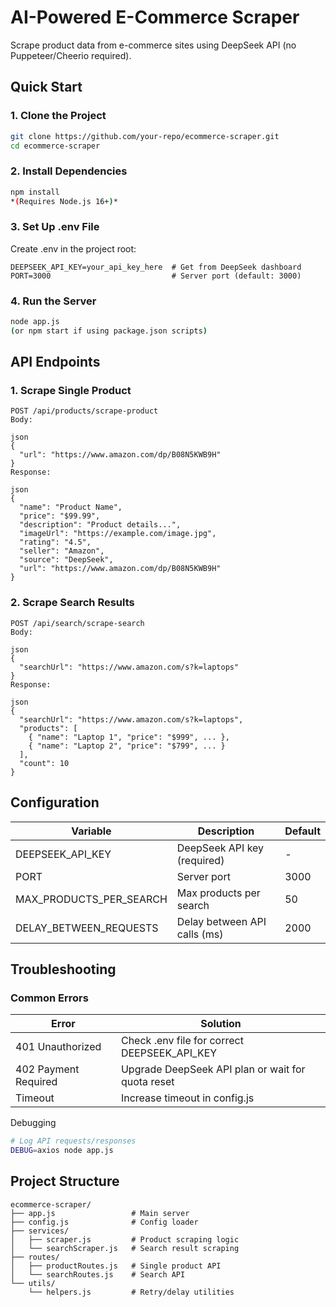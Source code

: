 # AI-Powered E-Commerce Scraper
Scrape product data from e-commerce sites using DeepSeek API (no Puppeteer/Cheerio required).

## Quick Start

### 1. Clone the Project
```bash
git clone https://github.com/your-repo/ecommerce-scraper.git
cd ecommerce-scraper
```
### 2. Install Dependencies
```bash
npm install
*(Requires Node.js 16+)*
```

### 3. Set Up .env File

Create .env in the project root:
```env
DEEPSEEK_API_KEY=your_api_key_here  # Get from DeepSeek dashboard
PORT=3000                           # Server port (default: 3000)
```
### 4. Run the Server
```bash
node app.js
(or npm start if using package.json scripts)
```
## API Endpoints
### 1. Scrape Single Product
```
POST /api/products/scrape-product
Body:

json
{
  "url": "https://www.amazon.com/dp/B08N5KWB9H"
}
Response:

json
{
  "name": "Product Name",
  "price": "$99.99",
  "description": "Product details...",
  "imageUrl": "https://example.com/image.jpg",
  "rating": "4.5",
  "seller": "Amazon",
  "source": "DeepSeek",
  "url": "https://www.amazon.com/dp/B08N5KWB9H"
}
```
### 2. Scrape Search Results
```
POST /api/search/scrape-search
Body:

json
{
  "searchUrl": "https://www.amazon.com/s?k=laptops"
}
Response:

json
{
  "searchUrl": "https://www.amazon.com/s?k=laptops",
  "products": [
    { "name": "Laptop 1", "price": "$999", ... },
    { "name": "Laptop 2", "price": "$799", ... }
  ],
  "count": 10
}

```
## Configuration

| Variable | Description | Default |
| ------------- | ------------- | ------------- | 
| DEEPSEEK_API_KEY | DeepSeek API key (required) | - |
| PORT  | Server port  | 3000 |
| MAX_PRODUCTS_PER_SEARCH  | Max products per search  | 50 |
| DELAY_BETWEEN_REQUESTS | Delay between API calls (ms) | 2000 |


## Troubleshooting

### Common Errors

| Error | Solution |
| ------------- | ------------- | 
| 401 Unauthorized | Check .env file for correct DEEPSEEK_API_KEY |
| 402 Payment Required  | Upgrade DeepSeek API plan or wait for quota reset  | 
| Timeout  | Increase timeout in config.js |

Debugging
```bash
# Log API requests/responses
DEBUG=axios node app.js
```
## Project Structure
```
ecommerce-scraper/
├── app.js                 # Main server
├── config.js              # Config loader
├── services/
│   ├── scraper.js         # Product scraping logic
│   └── searchScraper.js   # Search result scraping
├── routes/
│   ├── productRoutes.js   # Single product API
│   └── searchRoutes.js    # Search API
└── utils/
    └── helpers.js         # Retry/delay utilities
```
